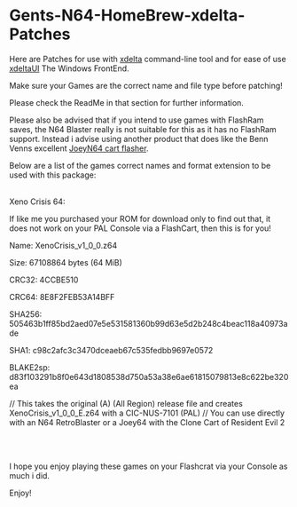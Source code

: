 # Gents-N64-HomeBrew-xdelta-Patches

Here are Patches for use with [xdelta](http://xdelta.org/) command-line tool and for ease of use [xdeltaUI](https://www.romhacking.net/utilities/598/) The Windows FrontEnd.

Make sure your Games are the correct name and file type before patching!

Please check the ReadMe in that section for further information.

Please also be advised that if you intend to use games with FlashRam saves, the N64 Blaster really is not suitable for this as it has no FlashRam support. Instead i advise using another product that does like the Benn Venns excellent [JoeyN64 cart flasher](https://bennvenn.myshopify.com/products/joeyn64-cart-flasher).

Below are a list of the games correct names and format extension to be used with this package:
<br>
</br>

Xeno Crisis 64:

If like me you purchased your ROM for download only to find out that,
it does not work on your PAL Console via a FlashCart, then this is for you!

Name: XenoCrisis_v1_0_0.z64

Size: 67108864 bytes (64 MiB)

CRC32: 4CCBE510

CRC64: 8E8F2FEB53A14BFF

SHA256: 505463b1ff85bd2aed07e5e531581360b99d63e5d2b248c4beac118a40973ade

SHA1: c98c2afc3c3470dceaeb67c535fedbb9697e0572

BLAKE2sp: d83f103291b8f0e643d1808538d750a53a38e6ae61815079813e8c622be320ea


// This takes the original (A) (All Region) release file and creates XenoCrisis_v1_0_0_E.z64 with a CIC-NUS-7101 (PAL)
// You can use directly with an N64 RetroBlaster or a Joey64 with the Clone Cart of Resident Evil 2

<br>
</br>

I hope you enjoy playing these games on your Flashcrat via your Console as much i did.
<p>
</p>
Enjoy!